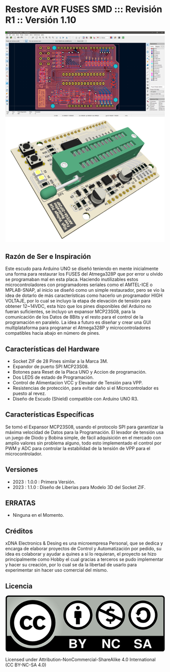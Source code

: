 # Restore AVR FUSES SMD ::: Revisión R1 :: Versión 1.10

![](https://github.com/trunksx64/PGM_AVR_FUSES_KICAD/blob/main/Images/pcb_front.png)
![](https://github.com/trunksx64/PGM_AVR_FUSES_KICAD/blob/main/Images/front.png)

## Razón de Ser e Inspiración

Este escudo para Arduino UNO se diseñó teniendo en mente inicialmente una forma para restaurar los FUSES del Atmega328P que por error u olvido se programaban mal en esta placa.
Haciendo inutilizables estos microcontroladores con programadores seriales como el AMTEL-ICE o MPLAB-SNAP, al inicio se diseñó como un simple restaurador, pero se vio la idea de dotarlo de más características como hacerlo un programador HIGH VOLTAJE, 
por lo cual se incluyo la etapa de elevación de tensión para obtener 12~14VDC, esta hizo que los pines disponibles del Arduino no fueran suficientes, se incluyo un expansor MCP23S08, para la comunicación de los Datos de 8Bits y el resto para el control de la programación en paralelo.
La idea a futuro es diseñar y crear una GUI multiplataforma para programar el Atmega328P y microcontroladores compatibles hacia abajo en número de pines.

## Características del Hardware

 * Socket ZIF de 28 Pines similar a la Marca 3M.
 * Expandor de puerto SPI MCP23S08.
 * Botones para Reset de la Placa UNO y Accion de programación.
 * Dos LEDS de estado de Programación.
 * Control de Alimentacion VCC y Elevador de Tensión para VPP.
 * Resistencias de protección, para evitar daño si el Microcontrolador es puesto al revez.
 * Diseño de Escudo (Shield) compatible con Arduino UNO R3.

## Características Específicas

Se tomó el Expansor MCP23S08, usando el protocolo SPI para garantizar la máxima velocidad de Datos para la Programación. 
El levador de tensión usa un juego de Diodo y Bobina simple, de fácil adquisición en el mercado con amplio valores sin problema alguno, todo esto implementado el control por PWM y ADC para controlar la estabilidad de la tensión de VPP para el microcontrolador.

## Versiones

* 2023 : 1.0.0 : Primera Versión.
* 2023 : 1.1.0 : Diseño de Liberias para Modelo 3D del Socket ZIF.

## ERRATAS

* Ninguna en el Momento.

## Créditos

xDNA Electronics & Desing es una microempresa Personal, que se dedica y encarga de elaborar proyectos de Control y Automatización por pedido, su idea es colaborar y ayudar a quines a si lo requieran, el proyecto se hizo principalmente como Hobby el cual gracias a terceros se pudo implementar y hacer su creación, por lo cual se da la libertad de usarlo para experimentar sin hacer uso comercial del mismo.

## Licencia

![](https://github.com/trunksx64/GAME_CAT_R3_KICAD/blob/main/Images/creative_commons.png)

Licensed under Attribution-NonCommercial-ShareAlike 4.0 International (CC BY-NC-SA 4.0)
